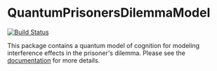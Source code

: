 # QuantumPrisonersDilemmaModel

[![Build Status](https://github.com/itsdfish/QuantumPrisonersDilemmaModel.jl/actions/workflows/CI.yml/badge.svg?branch=main)](https://github.com/itsdfish/QuantumPrisonersDilemmaModel.jl/actions/workflows/CI.yml?query=branch%3Amain)

This package contains a quantum model of cognition for modeling interference effects in the prisoner's dilemma. Please see the [documentation](https://itsdfish.github.io/QuantumPrisonersDilemmaModel.jl/dev/) for more details. 

